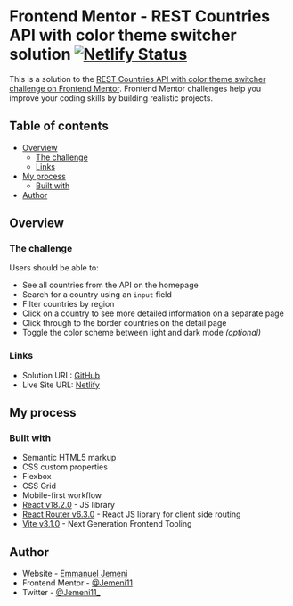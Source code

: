 # Frontend Mentor - REST Countries API with color theme switcher solution [![Netlify Status](https://api.netlify.com/api/v1/badges/2fae243d-b632-4d2f-aea2-fc71215b1258/deploy-status)](https://app.netlify.com/sites/jemeni-rest-countries/deploys)

This is a solution to the [REST Countries API with color theme switcher challenge on Frontend Mentor](https://www.frontendmentor.io/challenges/rest-countries-api-with-color-theme-switcher-5cacc469fec04111f7b848ca). Frontend Mentor challenges help you improve your coding skills by building realistic projects.

## Table of contents

- [Overview](#overview)
  - [The challenge](#the-challenge)
  - [Links](#links)
- [My process](#my-process)
  - [Built with](#built-with)
- [Author](#author)

## Overview

### The challenge

Users should be able to:

- See all countries from the API on the homepage
- Search for a country using an `input` field
- Filter countries by region
- Click on a country to see more detailed information on a separate page
- Click through to the border countries on the detail page
- Toggle the color scheme between light and dark mode _(optional)_

### Links

- Solution URL: [GitHub](https://github.com/Jemeni11/FrontendMentor/tree/11-rest-countries-api)
- Live Site URL: [Netlify](https://jemeni-rest-countries.netlify.app/) 

## My process

### Built with

- Semantic HTML5 markup
- CSS custom properties
- Flexbox
- CSS Grid
- Mobile-first workflow
- [React v18.2.0](https://reactjs.org/) - JS library
- [React Router v6.3.0](https://reactrouter.com/en/v6.3.0) - React JS library for client side routing
- [Vite v3.1.0](https://vitejs.dev/) - Next Generation Frontend Tooling

## Author

- Website - [Emmanuel Jemeni](https://github.com/Jemeni11)
- Frontend Mentor - [@Jemeni11](https://www.frontendmentor.io/profile/Jemeni11)
- Twitter - [@Jemeni11\_](https://www.twitter.com/jemeni11_)
